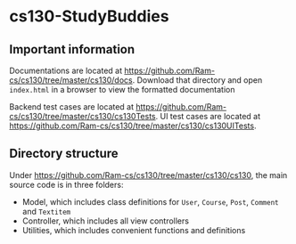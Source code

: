 # cs130-StudyBuddies

## Important information
Documentations are located at https://github.com/Ram-cs/cs130/tree/master/cs130/docs. Download that directory and open `index.html` in a browser to view the formatted documentation

Backend test cases are located at https://github.com/Ram-cs/cs130/tree/master/cs130/cs130Tests. UI test cases are located at https://github.com/Ram-cs/cs130/tree/master/cs130/cs130UITests.


## Directory structure

Under https://github.com/Ram-cs/cs130/tree/master/cs130/cs130, the main source code is in three folders:
  - Model, which includes class definitions for `User`, `Course`, `Post`, `Comment` and `Textitem`
  - Controller, which includes all view controllers
  - Utilities, which includes convenient functions and definitions
